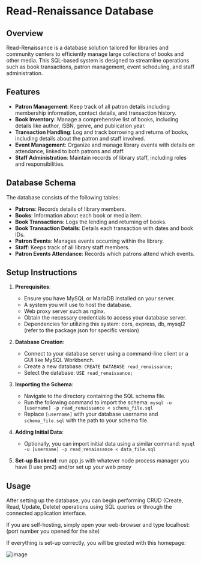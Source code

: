 # Read-Renaissance Database

## Overview

Read-Renaissance is a database solution tailored for libraries and community centers to efficiently manage large collections of books and other media. This SQL-based system is designed to streamline operations such as book transactions, patron management, event scheduling, and staff administration.

## Features

- **Patron Management**: Keep track of all patron details including membership information, contact details, and transaction history.
- **Book Inventory**: Manage a comprehensive list of books, including details like author, ISBN, genre, and publication year.
- **Transaction Handling**: Log and track borrowing and returns of books, including details about the patron and staff involved.
- **Event Management**: Organize and manage library events with details on attendance, linked to both patrons and staff.
- **Staff Administration**: Maintain records of library staff, including roles and responsibilities.

## Database Schema

The database consists of the following tables:

- **Patrons**: Records details of library members.
- **Books**: Information about each book or media item.
- **Book Transactions**: Logs the lending and returning of books.
- **Book Transaction Details**: Details each transaction with dates and book IDs.
- **Patron Events**: Manages events occurring within the library.
- **Staff**: Keeps track of all library staff members.
- **Patron Events Attendance**: Records which patrons attend which events.

## Setup Instructions

1. **Prerequisites**:
   - Ensure you have MySQL or MariaDB installed on your server.
   - A system you will use to host the database.
   - Web proxy server such as nginx.
   - Obtain the necessary credentials to access your database server.
   - Dependencies for utilizing this system: cors, express, db, mysql2 (refer to the package.json for specific version)

3. **Database Creation**:
   - Connect to your database server using a command-line client or a GUI like MySQL Workbench.
   - Create a new database: `CREATE DATABASE read_renaissance;`
   - Select the database: `USE read_renaissance;`

4. **Importing the Schema**:
   - Navigate to the directory containing the SQL schema file.
   - Run the following command to import the schema: `mysql -u [username] -p read_renaissance < schema_file.sql`
   - Replace `[username]` with your database username and `schema_file.sql` with the path to your schema file.

5. **Adding Initial Data**:
   - Optionally, you can import initial data using a similar command: `mysql -u [username] -p read_renaissance < data_file.sql`

6. **Set-up Backend**: run app.js with whatever node process manager you have (I use pm2) and/or set up your web proxy

## Usage

After setting up the database, you can begin performing CRUD (Create, Read, Update, Delete) operations using SQL queries or through the connected application interface.

If you are self-hosting, simply open your web-browser and type localhost: (port number you opened for the site)

If everything is set-up correctly, you will be greeted with this homepage:

![image](https://github.com/CreamCheese-dev/Library_DB/assets/97072286/9ce5b6f6-f010-48a6-981f-9f72bf8e4f63)

